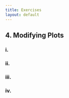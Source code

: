 ```yaml
---
title: Exercises
layout: default
---
```


## 4. Modifying Plots

### i. 

### ii.


### iii. 


### iv. 


